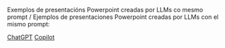Exemplos de presentacións Powerpoint creadas por LLMs co mesmo prompt / Ejemplos de presentaciones Powerpoint creadas por LLMs con el mismo prompt:

[ChatGPT](creadoporchatgpt.pptx)
[Copilot](creadoporcopilot.pptx)
